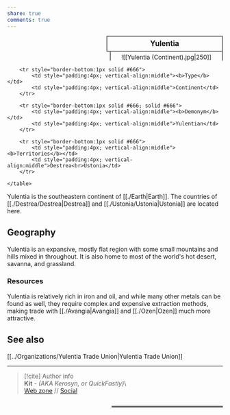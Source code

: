 ```yaml
---  
share: true  
comments: true  
---  
```

<div>  
  <span style="float:right; width:260px; margin-left:14px; border:2px solid #666; line-height:1.5; font-size:larger; font-weight:bold; text-align:center; padding:4px">Yulentia</span>  
  </div>  
  
  <span style="float:right; clear:right; width:260px; margin-left:14px; border-left:2px solid #666; border-right:2px solid #666; border-collapse:collapse; text-align:center; padding-top:4px">![[Yulentia (Continent).jpg|250]]</span>  
  
  <div class="" style="float:right; clear:right">  
    <table class="" style="float:right; clear:right; width:260px; margin-left:14px; margin-bottom:7px; border:2px solid #666; border-collapse:collapse; line-height:1.5; font-size:small">  
    
		<tr style="border-bottom:1px solid #666">  
			<td style="padding:4px; vertical-align:middle"><b>Type</b></td>  
			<td style="padding:4px; vertical-align:middle">Continent</td>  
		</tr>  
    
		<tr style="border-bottom:1px solid #666; solid #666">  
			<td style="padding:4px; vertical-align:middle"><b>Demonym</b></td>  
			<td style="padding:4px; vertical-align:middle">Yulentian</td>  
		</tr>  
    
		<tr style="border-bottom:1px solid #666">  
			<td style="padding:4px; vertical-align:middle"><b>Territories</b></td>  
			<td style="padding:4px; vertical-align:middle">Destrea<br>Ustonia</td>  
		</tr>  
      
    </table>  
  </div>  
  
Yulentia is the southeastern continent of [[./Earth|Earth]]. The countries of [[./Destrea/Destrea|Destrea]] and [[./Ustonia/Ustonia|Ustonia]] are located here.  
  
## Geography  
  
Yulentia is an expansive, mostly flat region with some small mountains and hills mixed in throughout. It is also home to most of the world's hot desert, savanna, and grassland.  
  
### Resources  
  
Yulentia is relatively rich in iron and oil, and while many other metals can be found as well, they require complex and expensive extraction methods, making trade with [[./Avangia|Avangia]] and [[./Ozen|Ozen]] much more attractive.  
  
## See also  
  
[[../Organizations/Yulentia Trade Union|Yulentia Trade Union]]  
  
-----  
> [!cite] Author info  
> **Kit** - *(AKA Kerosyn, or QuickFastly)*\  
> [Web zone](https://kerosyn.link) // [Social](https://a.tripulse.link/@kit)